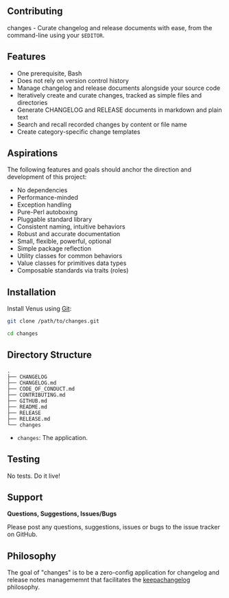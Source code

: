 ## Contributing

changes - Curate changelog and release documents with ease, from the command-line using your `$EDITOR`.

## Features

- One prerequisite, Bash
- Does not rely on version control history
- Manage changelog and release documents alongside your source code
- Iteratively create and curate changes, tracked as simple files and directories
- Generate CHANGELOG and RELEASE documents in markdown and plain text
- Search and recall recorded changes by content or file name
- Create category-specific change templates

## Aspirations

The following features and goals should anchor the direction and development of
this project:

- No dependencies
- Performance-minded
- Exception handling
- Pure-Perl autoboxing
- Pluggable standard library
- Consistent naming, intuitive behaviors
- Robust and accurate documentation
- Small, flexible, powerful, optional
- Simple package reflection
- Utility classes for common behaviors
- Value classes for primitives data types
- Composable standards via traits (roles)

## Installation

Install Venus using [Git](https://git-scm.com):

```bash
git clone /path/to/changes.git

cd changes
```

## Directory Structure

```
.
├── CHANGELOG
├── CHANGELOG.md
├── CODE_OF_CONDUCT.md
├── CONTRIBUTING.md
├── GITHUB.md
├── README.md
├── RELEASE
├── RELEASE.md
└── changes
```

* `changes`: The application.

## Testing

No tests. Do it live!

## Support

**Questions, Suggestions, Issues/Bugs**

Please post any questions, suggestions, issues or bugs to the issue
tracker on GitHub.

## Philosophy

The goal of "changes" is to be a zero-config application for changelog and
release notes managememnt that facilitates the
[keepachangelog](https://keepachangelog.com/) philosophy.
